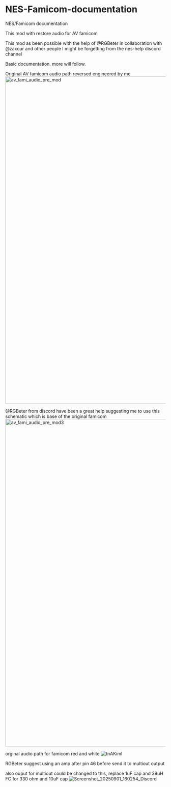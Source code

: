 # NES-Famicom-documentation
NES/Famicom documentation

This mod with restore audio for AV famicom 

This mod as been possible with the help of @RGBeter in collaboration with @zaxour and other people I might be forgetting from the nes-help discord channel


Basic documentation. more will follow.

Original AV famicom audio path reversed engineered by me
<img width="1206" height="1029" alt="av_fami_audio_pre_mod" src="https://github.com/user-attachments/assets/b0dbac84-68aa-4079-8347-4c642d0f027a" />

@RGBeter from discord have been a great help suggesting me to use this schematic which is base of the original famicom 
<img width="1206" height="1029" alt="av_fami_audio_pre_mod3" src="https://github.com/user-attachments/assets/ad465ad6-02af-4c49-aa9e-daefc739e2d2" />

orginal audio path for famicom red and white
![tnAKiml](https://github.com/user-attachments/assets/c24acef5-7a1a-4cd0-bfbc-f87b37309d15)


RGBeter suggest using an amp after pin 46 before send it to multiout output

also ouput for multiout could be changed to this, replace 1uF cap and 39uH FC for 330 ohm and 10uF cap
![Screenshot_20250901_160254_Discord](https://github.com/user-attachments/assets/c42a2936-389f-46e4-b9d4-4d47c8147217)
